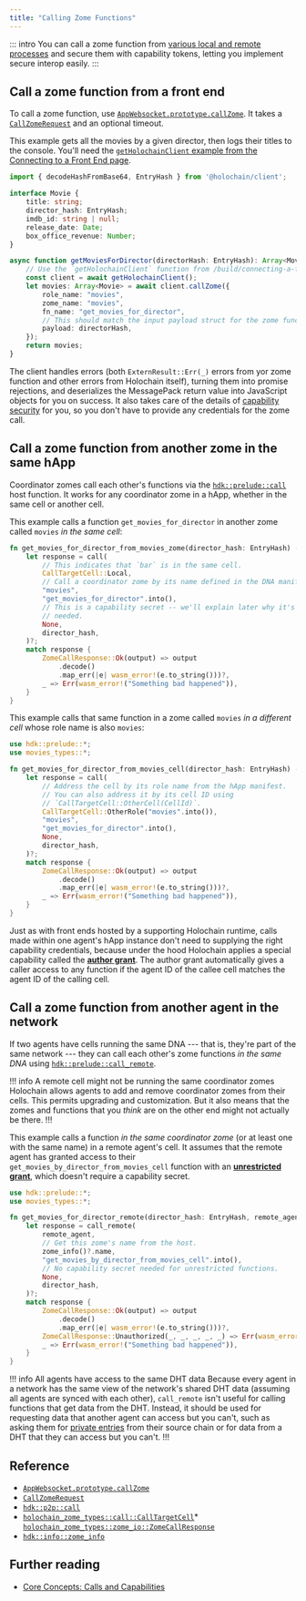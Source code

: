 ```yaml
---
title: "Calling Zome Functions"
---
```


::: intro
You can call a zome function from [various local and remote processes](/build/connecting-the-parts/#what-processes-can-connect-to-a-happ) and secure them with capability tokens, letting you implement secure interop easily.
:::

## Call a zome function from a front end

To call a zome function, use [`AppWebsocket.prototype.callZome`](https://github.com/holochain/holochain-client-js/blob/main/docs/client.appwebsocket.callzome.md). It takes a [`CallZomeRequest`](https://github.com/holochain/holochain-client-js/blob/main/docs/client.callzomerequest.md) and an optional timeout.

This example gets all the movies by a given director, then logs their titles to the console. You'll need the [`getHolochainClient` example from the Connecting to a Front End page](/build/connecting-a-front-end/#connect-to-a-happ-with-the-javascript-client).

```typescript
import { decodeHashFromBase64, EntryHash } from '@holochain/client';

interface Movie {
    title: string;
    director_hash: EntryHash;
    imdb_id: string | null;
    release_date: Date;
    box_office_revenue: Number;
}

async function getMoviesForDirector(directorHash: EntryHash): Array<Movie> {
    // Use the `getHolochainClient` function from /build/connecting-a-front-end/
    const client = await getHolochainClient();
    let movies: Array<Movie> = await client.callZome({
        role_name: "movies",
        zome_name: "movies",
        fn_name: "get_movies_for_director",
        // This should match the input payload struct for the zome function.
        payload: directorHash,
    });
    return movies;
}
```

The client handles errors (both `ExternResult::Err(_)` errors from yor zome function and other errors from Holochain itself), turning them into promise rejections, and deserializes the MessagePack return value into JavaScript objects for you on success. It also takes care of the details of [capability security](/build/connecting-the-parts/#securing-zome-functions-against-unauthorized-access) for you, so you don't have to provide any credentials for the zome call.

## Call a zome function from another zome in the same hApp

Coordinator zomes call each other's functions via the [`hdk::prelude::call`](https://docs.rs/hdk/latest/hdk/p2p/fn.call.html) host function. It works for any coordinator zome in a hApp, whether in the same cell or another cell.

This example calls a function `get_movies_for_director` in another zome called `movies` _in the same cell_:

```rust
fn get_movies_for_director_from_movies_zome(director_hash: EntryHash) -> ExternResult<Vec<Movie>> {
    let response = call(
        // This indicates that `bar` is in the same cell.
        CallTargetCell::Local,
        // Call a coordinator zome by its name defined in the DNA manifest.
        "movies",
        "get_movies_for_director".into(),
        // This is a capability secret -- we'll explain later why it's not
        // needed.
        None,
        director_hash,
    )?;
    match response {
        ZomeCallResponse::Ok(output) => output
            .decode()
            .map_err(|e| wasm_error!(e.to_string()))?,
        _ => Err(wasm_error!("Something bad happened")),
    }
}
```

This example calls that same function in a zome called `movies` _in a different cell_ whose role name is also `movies`:

```rust
use hdk::prelude::*;
use movies_types::*;

fn get_movies_for_director_from_movies_cell(director_hash: EntryHash) -> ExternResult<Vec<Movie>> {
    let response = call(
        // Address the cell by its role name from the hApp manifest.
        // You can also address it by its cell ID using
        // `CallTargetCell::OtherCell(CellId)`.
        CallTargetCell::OtherRole("movies".into()),
        "movies",
        "get_movies_for_director".into(),
        None,
        director_hash,
    )?;
    match response {
        ZomeCallResponse::Ok(output) => output
            .decode()
            .map_err(|e| wasm_error!(e.to_string()))?,
        _ => Err(wasm_error!("Something bad happened")),
    }
}
```

Just as with front ends hosted by a supporting Holochain runtime, calls made within one agent's hApp instance don't need to supplying the right capability credentials, because under the hood Holochain applies a special capability called the [**author grant**](/concepts/8_calls_capabilities/#author-grant). The author grant automatically gives a caller access to any function if the agent ID of the callee cell matches the agent ID of the calling cell.

## Call a zome function from another agent in the network

If two agents have cells running the same DNA --- that is, they're part of the same network --- they can call each other's zome functions _in the same DNA_ using [`hdk::prelude::call_remote`](https://docs.rs/hdk/latest/hdk/p2p/fn.call_remote.html).

!!! info A remote cell might not be running the same coordinator zomes
Holochain allows agents to add and remove coordinator zomes from their cells. This permits upgrading and customization. But it also means that the zomes and functions that you _think_ are on the other end might not actually be there.
!!!

This example calls a function _in the same coordinator zome_ (or at least one with the same name) in a remote agent's cell. It assumes that the remote agent has granted access to their `get_movies_by_director_from_movies_cell` function with an [**unrestricted grant**](/concepts/8_calls_capabilities/#unrestricted), which doesn't require a capability secret.

```rust
use hdk::prelude::*;
use movies_types::*;

fn get_movies_for_director_remote(director_hash: EntryHash, remote_agent: AgentPubKey) -> ExternResult<Vec<Movie>> {
    let response = call_remote(
        remote_agent,
        // Get this zome's name from the host.
        zome_info()?.name,
        "get_movies_by_director_from_movies_cell".into(),
        // No capability secret needed for unrestricted functions.
        None,
        director_hash,
    )?;
    match response {
        ZomeCallResponse::Ok(output) => output
            .decode()
            .map_err(|e| wasm_error!(e.to_string()))?,
        ZomeCallResponse::Unauthorized(_, _, _, _, _) => Err(wasm_error!("I wasn't allowed to call this function on remote device")),
        _ => Err(wasm_error!("Something bad happened")),
    }
}
```

!!! info All agents have access to the same DHT data
Because every agent in a network has the same view of the network's shared DHT data (assuming all agents are synced with each other), `call_remote` isn't useful for calling functions that get data from the DHT. Instead, it should be used for requesting data that another agent can access but you can't, such as asking them for [private entries](/build/entries/#private-entry-type) from their source chain or for data from a DHT that they can access but you can't.
!!!

## Reference

* [`AppWebsocket.prototype.callZome`](https://github.com/holochain/holochain-client-js/blob/main/docs/client.appwebsocket.callzome.md)
* [`CallZomeRequest`](https://github.com/holochain/holochain-client-js/blob/main/docs/client.callzomerequest.md)
* [`hdk::p2p::call`](https://docs.rs/hdk/latest/hdk/p2p/fn.call.html)
* [`holochain_zome_types::call::CallTargetCell`](https://docs.rs/holochain_zome_types/latest/holochain_zome_types/call/enum.CallTargetCell.html)* [`holochain_zome_types::zome_io::ZomeCallResponse`](https://docs.rs/holochain_zome_types/latest/holochain_zome_types/zome_io/enum.ZomeCallResponse.html)
* [`hdk::info::zome_info`](https://docs.rs/hdk/latest/hdk/info/fn.zome_info.html)

## Further reading

* [Core Concepts: Calls and Capabilities](/concepts/8_calls_capabilities)
